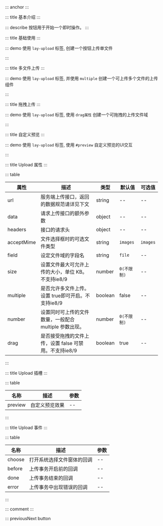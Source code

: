 ::: anchor
:::

::: title 基本介绍
:::

::: describe 按钮用于开始一个即时操作。
:::

::: title 基础使用
:::

::: demo 使用 `lay-upload` 标签, 创建一个按钮上传单文件

<template>
  <lay-upload @done="getUploadFile" @choose="beginChoose">
    <template #preview>
      <div v-for="(item,index) in picList" :key="`demo1-pic-'${index}`">
        <img :src="item"/>
      </div>
    </template>
  </lay-upload>
</template>

<script>
import { ref,reactive } from 'vue'

export default {
  setup() {
    const picList = ref([]);
    const filetoDataURL=(file,fn)=>{
      const reader = new FileReader();
      reader.onloadend = function(e){
        fn(e.target.result);
      };
      reader.readAsDataURL(file);
    };
    const getUploadFile=(files)=>{
      if(Array.isArray(files)&&files.length>0){
        files.forEach((file,index,array)=>{
          filetoDataURL(file,(res)=>{
            console.log(res);
            picList.value.push(res);
            console.log(picList.value);
          });
        });
      }
    };
    const beginChoose =(e)=>{
      console.log("beginChoose",e);
    };
    return {
      getUploadFile,
      filetoDataURL,
      beginChoose,
      picList
    }
  }
}
</script>

:::

::: title 多文件上传
:::

::: demo 使用 `lay-upload` 标签, 并使用 `multiple` 创建一个可上传多个文件的上传组件

<template>
  <lay-upload :multiple="true"></lay-upload>
</template>

<script>
import { ref } from 'vue'

export default {
  setup() {
    return {
    }
  }
}
</script>

:::

::: title 拖拽上传
:::

::: demo 使用 `lay-upload` 标签, 使用 `drag属性` 创建一个可拖拽的上传文件域

<template>
  <lay-upload :drag="true"></lay-upload>
</template>

<script>
import { ref } from 'vue'

export default {
  setup() {

    return {
    }
  }
}
</script>

:::

::: title 自定义预览
:::

::: demo 使用 `lay-upload` 标签, 使用 `#preview` 自定义预览的UI交互

<template>
  <lay-upload @done="getUploadFile2">
    <template #preview>
      <div class="easy-wrap">
        <img src="https://chixian.oss-cn-hangzhou.aliyuncs.com/20211023003617_0706a.jpg" style="width:62.9px;height:63.2px"/>
        <img src="https://chixian.oss-cn-hangzhou.aliyuncs.com/20211023003617_0706a.jpg" style="width:62.9px;height:63.2px"/>
        <img src="https://chixian.oss-cn-hangzhou.aliyuncs.com/20211023003617_0706a.jpg" style="width:62.9px;height:63.2px"/>
        <img src="https://chixian.oss-cn-hangzhou.aliyuncs.com/20211023003617_0706a.jpg" style="width:62.9px;height:63.2px"/>
        <img src="https://chixian.oss-cn-hangzhou.aliyuncs.com/20211023003617_0706a.jpg" style="width:62.9px;height:63.2px"/>
      </div>
    </template>
  </lay-upload>
</template>

<script>
import { ref } from 'vue'
export default {
  setup() {
    const getUploadFile2 = (file)=>{
      console.log(file);
    };
    return {
      getUploadFile2
    }
  }
}
</script>

:::

::: title Upload 属性
:::

::: table

| 属性        | 描述     | 类型    | 默认值    | 可选值                             |
| ----------- | -------- | ------- | --------- | ---------------------------------- |
| url        | 服务端上传接口，返回的数据规范请详见下文     | string  | --        | -- |
| data      | 请求上传接口的额外参数   | object | --   | --                  |
| headers      | 接口的请求头     | object | -- | --                   |
| acceptMime    | 文件选择框时的可选文件类型 | string | `images`   | `images` |
| field    | 设定文件域的字段名     | string | `file`   | -- |
| size | 设置文件最大可允许上传的大小，单位 KB。不支持ie8/9 | number  | `0(不限制)`  | -- |
| multiple | 是否允许多文件上传。设置 true即可开启。不支持ie8/9 | boolean  | false  | -- |
| number | 设置同时可上传的文件数量，一般配合 multiple 参数出现。 | number  | `0(不限制)`  | -- |
| drag | 是否接受拖拽的文件上传，设置 false 可禁用。不支持ie8/9 | boolean  | true  | -- |

:::

::: title Upload 插槽
:::

::: table

| 名称    | 描述     | 参数 |
| ------- | -------- | ---- |
| preview | 自定义预览效果 | --   |

:::

::: title Upload 事件
:::

::: table

| 名称    | 描述     | 参数 |
| ------- | -------- | ---- |
| choose | 打开系统选择文件窗体的回调 | --   |
| before | 上传事务开启前的回调 | --   |
| done | 上传事务结束的回调 | --   |
| error | 上传事务中出现错误的回调 | --   |

:::


::: comment
:::

::: previousNext button
